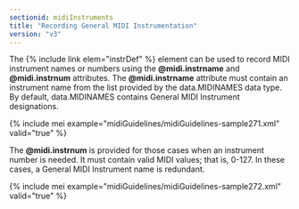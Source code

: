 ```yaml
---
sectionid: midiInstruments
title: "Recording General MIDI Instrumentation"
version: "v3"
---
```


The {% include link elem="instrDef" %} element can be used to record MIDI instrument names or numbers using the **@midi.instrname** and **@midi.instrnum** attributes. The **@midi.instrname** attribute must contain an instrument name from the list provided by the data.MIDINAMES data type. By default, data.MIDINAMES contains General MIDI Instrument designations.

{% include mei example="midiGuidelines/midiGuidelines-sample271.xml" valid="true" %}

The **@midi.instrnum** is provided for those cases when an instrument number is needed. It must contain valid MIDI values; that is, 0-127. In these cases, a General MIDI Instrument name is redundant.

{% include mei example="midiGuidelines/midiGuidelines-sample272.xml" valid="true" %}
